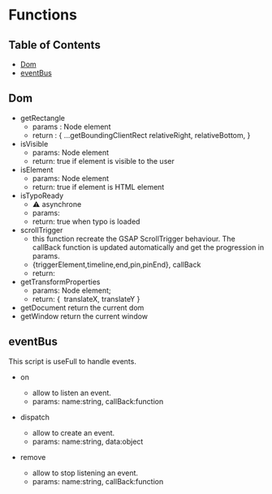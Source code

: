 # Functions

## Table of Contents

- [Dom](#Dom)
- [eventBus](#eventBus)



## Dom
- getRectangle
    - params : Node element
    - return : {
        ...getBoundingClientRect
        relativeRight,
        relativeBottom,
    }
- isVisible
    - params: Node element
    - return: true if element is visible to the user 
- isElement
    - params: Node element
    - return: true if element is HTML element 
- isTypoReady
    - ⚠️ asynchrone
    - params: 
    - return: true when typo is loaded
- scrollTrigger
    - this function recreate the GSAP ScrollTrigger behaviour. The callBack function is updated automatically and get the progression in params.
    - {triggerElement,timeline,end,pin,pinEnd}, callBack
    - return: 
- getTransformProperties
    - params: Node element;
    - return: { 
        translateX,
        translateY
    }
- getDocument
    return the current dom
- getWindow
    return the current window




## eventBus
This script is useFull to handle events.
- on 
    - allow to listen an event.
    - params: name:string, callBack:function

- dispatch 
    - allow to create an event.
    - params: name:string, data:object

- remove 
    - allow to stop listening an event.
    - params: name:string, callBack:function







